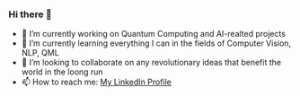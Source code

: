 ### Hi there 👋

<!--
**mvsg2/mvsg2** is a ✨ _special_ ✨ repository because its `README.md` (this file) appears on your GitHub profile.

Here are some ideas to get you started:

- 🔭 I’m currently working on Quantum Computing and AI-realted projects
- 🌱 I’m currently learning everything I can in the fields of Computer Vision, NLP, QML
- 👯 I’m looking to collaborate on any revolutionary ideas that benefit the world in the loong run
- 🤔 I’m looking for help with ...
- 💬 Ask me about ...
- 📫 How to reach me: [My LinkedIn Profile](https://www.linkedin.com/in/sai-ganesh-manda-bo2002/)
- 😄 Pronouns: ...
- ⚡ Fun fact: ...
-->
- 🔭 I’m currently working on Quantum Computing and AI-realted projects
- 🌱 I’m currently learning everything I can in the fields of Computer Vision, NLP, QML
- 👯 I’m looking to collaborate on any revolutionary ideas that benefit the world in the loong run
- 📫 How to reach me: [My LinkedIn Profile](https://www.linkedin.com/in/sai-ganesh-manda-bo2002/)
